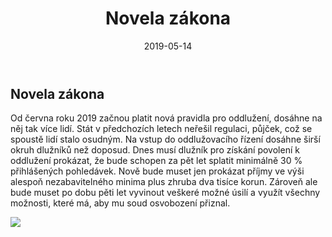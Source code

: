 ﻿---
title:  "Novela zákona" 
date:   2019-05-14 
tags: 
    - KISK
    - start
    - hugo
---




<h2>Novela zákona</h2>

<P>Od června roku 2019 začnou platit nová pravidla pro oddlužení, dosáhne na něj tak více lidí. Stát v předchozích letech neřešil regulaci, půjček, což se spoustě lidí stalo osudným. 
Na vstup do oddlužovacího řízení dosáhne širší okruh dlužníků než doposud. Dnes musí dlužník pro získání povolení k oddlužení prokázat, že bude schopen za pět let splatit minimálně 30 % přihlášených pohledávek. Nově bude muset jen prokázat příjmy ve výši alespoň nezabavitelného minima plus zhruba dva tisíce korun. Zároveň ale bude muset po dobu pěti let vyvinout veškeré možné úsilí a využít všechny možnosti, které má, aby mu soud osvobození přiznal.
</P>

<img src="https://elegant-visvesvaraya-ecc193.netlify.com/post/novela_zakona/prasatko.jpg"/>